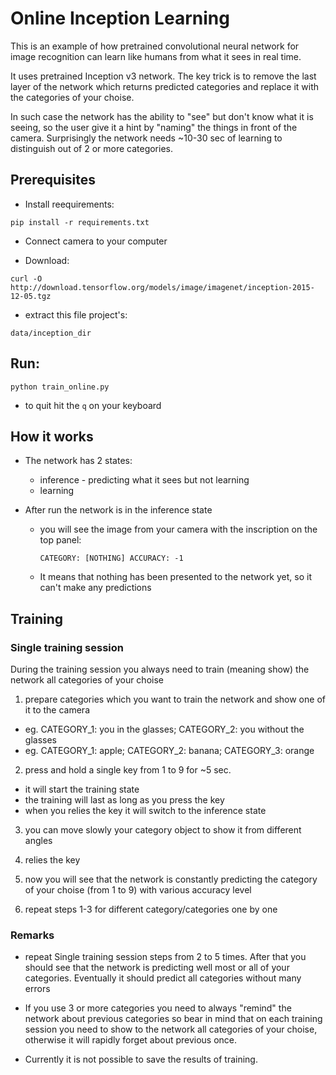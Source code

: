 # Online Inception Learning

This is an example of how pretrained convolutional neural network for image recognition can learn like 
humans from what it sees in real time.

It uses pretrained Inception v3 network. The key trick is to remove the last layer of the network
which returns predicted categories and replace it with the categories of your choise.

In such case the network has the ability to "see" but don't know what it is seeing, so the user give
it a hint by "naming" the things in front of the camera. Surprisingly the network needs ~10-30 sec of learning to 
distinguish out of 2 or more categories.


## Prerequisites
* Install reequirements:

```pip install -r requirements.txt```

* Connect camera to your computer

* Download:

```curl -O http://download.tensorflow.org/models/image/imagenet/inception-2015-12-05.tgz```

* extract this file project's:

```data/inception_dir```

## Run:

```python train_online.py```

* to quit hit the `q` on your keyboard

## How it works

* The network has 2 states:
  * inference - predicting what it sees but not learning
  * learning
  
* After run the network is in the inference state
  * you will see the image from your camera with the inscription on the top panel:
  
     ```CATEGORY: [NOTHING] ACCURACY: -1```
     
   * It means that nothing has been presented to the network yet, so it can't make any predictions
   
## Training

### Single training session
During the training session you always need to train (meaning show) the network all categories of your choise

1. prepare categories which you want to train the network and show one of it to the camera
  * eg. CATEGORY_1: you in the glasses; CATEGORY_2: you without the glasses
  * eg. CATEGORY_1: apple; CATEGORY_2: banana; CATEGORY_3: orange

2. press and hold a single key from 1 to 9 for ~5 sec.
  * it will start the training state
  * the training will last as long as you press the key
  * when you relies the key it will switch to the inference state
  
3. you can move slowly your category object to show it from different angles

3. relies the key

4. now you will see that the network is constantly predicting the category of your choise (from 1 to 9)
with various accuracy level

5. repeat steps 1-3 for different category/categories one by one

### Remarks

* repeat Single training session steps from 2 to 5 times. After that you should see that 
the network is predicting well most or all of your categories. Eventually it should predict all categories without many errors

* If you use 3 or more categories you need to always "remind" the network about previous categories
so bear in mind that on each training session you need to show to the network all categories of your choise,
otherwise it will rapidly forget about previous once.

* Currently it is not possible to save the results of training.